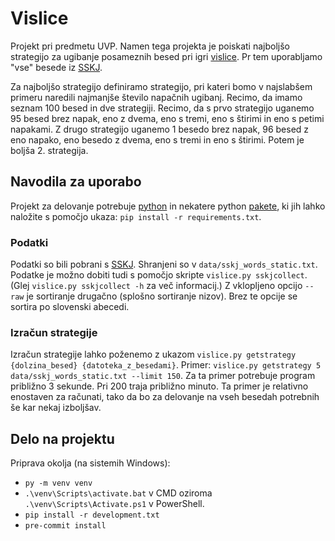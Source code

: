 # Vislice
Projekt pri predmetu UVP. Namen tega projekta je poiskati najboljšo strategijo za ugibanje posameznih besed pri igri [vislice](https://en.wikipedia.org/wiki/Hangman_(game)).
Pr tem uporabljamo "vse" besede iz [SSKJ](https://www.fran.si/iskanje?page=2&FilteredDictionaryIds=130&View=1&Query=*).

Za najboljšo strategijo definiramo strategijo, pri kateri bomo v najslabšem primeru naredili najmanjše število napačnih ugibanj.
Recimo, da imamo seznam 100 besed in dve strategiji. Recimo, da s prvo strategijo uganemo 95 besed brez napak, eno z dvema,
eno s tremi, eno s štirimi in eno s petimi napakami. Z drugo strategijo uganemo 1 besedo brez napak, 96 besed z eno napako, eno besedo
z dvema, eno s tremi in eno s štirimi. Potem je boljša 2. strategija.

## Navodila za uporabo
Projekt za delovanje potrebuje [python](https://www.python.org/) in nekatere
python [pakete](requirements.txt), ki jih lahko naložite s pomočjo ukaza:
`pip install -r requirements.txt`.

### Podatki
Podatki so bili pobrani s [SSKJ](https://www.fran.si/iskanje?FilteredDictionaryIds=130&View=1&Query=%2A). Shranjeni
so v `data/sskj_words_static.txt`. Podatke je možno dobiti tudi s pomočjo skripte `vislice.py sskjcollect`. (Glej
`vislice.py sskjcollect -h` za več informacij.) Z vklopljeno opcijo `--raw` je sortiranje drugačno (splošno sortiranje nizov).
Brez te opcije se sortira po slovenski abecedi.

### Izračun strategije
Izračun strategije lahko poženemo z ukazom `vislice.py getstrategy {dolzina_besed} {datoteka_z_besedami}`.
Primer: `vislice.py getstrategy 5 data/sskj_words_static.txt --limit 150`. Za ta primer potrebuje program približno
3 sekunde. Pri 200 traja približno minuto. Ta primer je relativno enostaven za računati, tako da bo za delovanje na vseh besedah
potrebnih še kar nekaj izboljšav.

## Delo na projektu
Priprava okolja (na sistemih Windows):
* `py -m venv venv`
* `.\venv\Scripts\activate.bat` v CMD oziroma `.\venv\Scripts\Activate.ps1` v PowerShell.
* `pip install -r development.txt`
* `pre-commit install`
